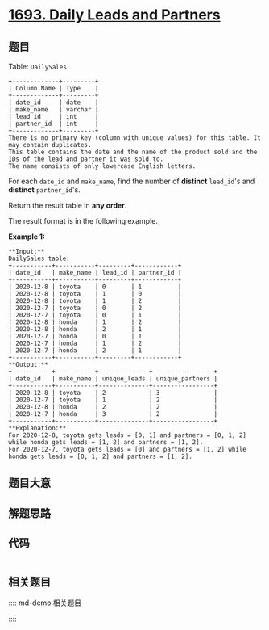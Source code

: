# [1693. Daily Leads and Partners](https://leetcode.com/problems/daily-leads-and-partners)

## 题目

Table: `DailySales`

    
    
    +-------------+---------+
    | Column Name | Type    |
    +-------------+---------+
    | date_id     | date    |
    | make_name   | varchar |
    | lead_id     | int     |
    | partner_id  | int     |
    +-------------+---------+
    There is no primary key (column with unique values) for this table. It may contain duplicates.
    This table contains the date and the name of the product sold and the IDs of the lead and partner it was sold to.
    The name consists of only lowercase English letters.
    



For each `date_id` and `make_name`, find the number of **distinct**
`lead_id`'s and **distinct** `partner_id`'s.

Return the result table in **any order**.

The result format is in the following example.



**Example 1:**

    
    
    **Input:** 
    DailySales table:
    +-----------+-----------+---------+------------+
    | date_id   | make_name | lead_id | partner_id |
    +-----------+-----------+---------+------------+
    | 2020-12-8 | toyota    | 0       | 1          |
    | 2020-12-8 | toyota    | 1       | 0          |
    | 2020-12-8 | toyota    | 1       | 2          |
    | 2020-12-7 | toyota    | 0       | 2          |
    | 2020-12-7 | toyota    | 0       | 1          |
    | 2020-12-8 | honda     | 1       | 2          |
    | 2020-12-8 | honda     | 2       | 1          |
    | 2020-12-7 | honda     | 0       | 1          |
    | 2020-12-7 | honda     | 1       | 2          |
    | 2020-12-7 | honda     | 2       | 1          |
    +-----------+-----------+---------+------------+
    **Output:** 
    +-----------+-----------+--------------+-----------------+
    | date_id   | make_name | unique_leads | unique_partners |
    +-----------+-----------+--------------+-----------------+
    | 2020-12-8 | toyota    | 2            | 3               |
    | 2020-12-7 | toyota    | 1            | 2               |
    | 2020-12-8 | honda     | 2            | 2               |
    | 2020-12-7 | honda     | 3            | 2               |
    +-----------+-----------+--------------+-----------------+
    **Explanation:** 
    For 2020-12-8, toyota gets leads = [0, 1] and partners = [0, 1, 2] while honda gets leads = [1, 2] and partners = [1, 2].
    For 2020-12-7, toyota gets leads = [0] and partners = [1, 2] while honda gets leads = [0, 1, 2] and partners = [1, 2].
    


## 题目大意

## 解题思路

## 代码

```javascript

```

## 相关题目

:::: md-demo 相关题目

::::
